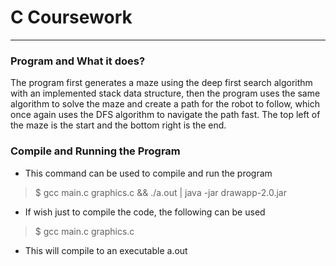 # C Coursework
---

### Program and What it does?
The program first generates a maze using the deep first search algorithm with 
an implemented stack data structure, then the program uses the same algorithm to
solve the maze and create a path for the robot to follow, which once again uses
the DFS algorithm to navigate the path fast. The top left of the maze is the start 
and the bottom right is the end.

### Compile and Running the Program
 - This command can be used to compile and run the program
> $ gcc main.c graphics.c && ./a.out | java -jar drawapp-2.0.jar

 - If wish just to compile the code, the following can be used
> $ gcc main.c graphics.c
 - This will compile to an executable a.out
